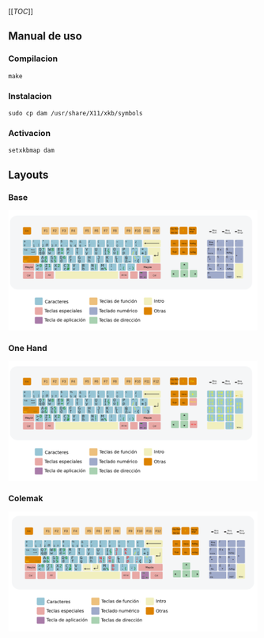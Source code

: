 [[_TOC_]]

## Manual de uso ##

### Compilacion

```shell
make
```

### Instalacion ###

```shell
sudo cp dam /usr/share/X11/xkb/symbols
```

### Activacion ###

```shell
setxkbmap dam
```

## Layouts ##

### Base ###

![base](res/dam_base.svg)

### One Hand ###

![colemak](res/dam_one_hand.svg)

### Colemak ###

![colemak](res/dam_colemak.svg)

